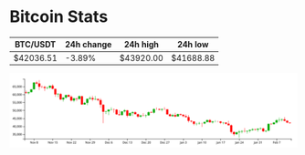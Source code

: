 # Bitcoin Stats

BTC/USDT|24h change|24h high|24h low|
|---|---|---|---|
|$42036.51|-3.89%|$43920.00|$41688.88|

<img src="./chart.svg">
